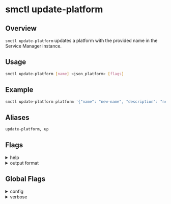 # smctl update-platform

## Overview
`smctl update-platform` updates a platform with the provided name in the Service Manager instance.

## Usage
```bash
smctl update-platform [name] <json_platform> [flags]
```

## Example
```bash
smctl update-platform platform '{"name": "new-name", "description": "new-description", "type": "new-type"}' 
```

## Aliases
```bash
update-platform, up 
```

## Flags
<details>
  <summary>help</summary>
  <p>
    <code>--help</code> (alias: <code>-h</code>)
  </p>
  <p>
    Help for <i>update-platform</i> command. 
  </p>
</details>
<details>
  <summary>output format</summary>
  <p>
    <code>--output</code> (alias: <code>-o</code>)
  </p>
  <p>
    Output format of the command. Possible opitons: <i>json, yaml, text</i>
  </p>
</details>

## Global Flags
<details>
  <summary>config</summary>
  <p>
    <code>--config</code> 
  </p>
  <p>
    Set the path for the <b>smctl</b> <i>config.json</i> file (default is <i>$HOME/.sm/config.json</i>)
  </p>
</details>
<details>
  <summary>verbose</summary>
  <p>
    <code>--verbose</code> (alias: <code>-v</code>)
  </p>
  <p>
    Use verbose mode.
  </p>
</details>